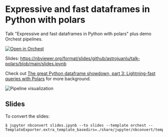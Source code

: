 # Expressive and fast dataframes in Python with polars

Talk "Expressive and fast dataframes in Python with polars" plus demo Orchest pipelines.

[![Open in Orchest](https://github.com/orchest/orchest-examples/raw/main/imgs/open_in_orchest.svg)](https://cloud.orchest.io/?import_url=https://github.com/astrojuanlu/talk-polars/)

Slides: https://nbviewer.org/format/slides/github/astrojuanlu/talk-polars/blob/main/slides.ipynb

Check out [The great Python dataframe showdown, part 3: Lightning-fast queries with Polars](https://www.orchest.io/blog/the-great-python-dataframe-showdown-part-3-lightning-fast-queries-with-polars)
for more background.

![Pipeline visualization](https://pviz.orchest.io/?pipeline=https://github.com/astrojuanlu/talk-polars/blob/master/main.orchest)

## Slides

To convert the slides:

```
$ jupyter nbconvert slides.ipynb --to slides --template orchest --TemplateExporter.extra_template_basedirs=./share/jupyter/nbconvert/templates
```
